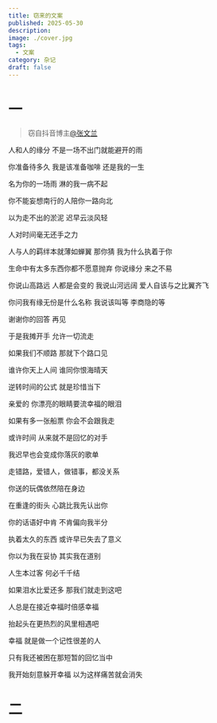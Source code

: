 ```yaml
---
title: 窃来的文案
published: 2025-05-30
description: 
image: ./cover.jpg
tags:
  - 文案
category: 杂记
draft: false
---
```

# 一  

> 窃自抖音博主[@张文兰](https://v.douyin.com/qy5hj85JHPI)

人和人的缘分 不是一场不出门就能避开的雨  

你准备待多久 我是该准备咖啡 还是我的一生  

名为你的一场雨 淋的我一病不起  

你不能妄想南行的人陪你一路向北  

以为走不出的淤泥 迟早云淡风轻  

人对时间毫无还手之力  

人与人的羁绊本就薄如蝉翼 那你猜 我为什么执着于你  

生命中有太多东西你都不愿意抛弃 你说缘分 来之不易  

你说山高路远 人都是会变的 我说山河远阔 爱人自该与之比翼齐飞  

你问我有缘无份是什么名称 我说该叫等 李商隐的等  

谢谢你的回答 再见  

于是我摊开手 允许一切流走  

如果我们不顺路 那就下个路口见  

谁许你天上人间 谁同你恨海晴天  

逆转时间的公式 就是珍惜当下  

亲爱的 你漂亮的眼睛要流幸福的眼泪  

如果有多一张船票 你会不会跟我走  

或许时间 从来就不是回忆的对手  

我迟早也会变成你落灰的歌单  

走错路，爱错人，做错事，都没关系  

你送的玩偶依然陪在身边  

在重逢的街头 心跳比我先认出你  

你的话语好中肯 不肯偏向我半分  

执着太久的东西 或许早已失去了意义  

你以为我在妥协 其实我在道别  

人生本过客 何必千千结  

如果泪水比爱还多 那我们就走到这吧  

人总是在接近幸福时倍感幸福  

抬起头在更热烈的风里相遇吧  

幸福 就是做一个记性很差的人  

只有我还被困在那短暂的回忆当中  

我开始刻意躲开幸福 以为这样痛苦就会消失  

# 二  


